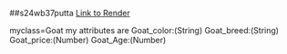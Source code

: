 ##s24wb37putta
[Link to Render](https://s24wb37putta.onrender.com)

myclass=Goat my attributes are
Goat_color:(String) 
Goat_breed:(String) 
Goat_price:(Number)
Goat_Age:(Number)

